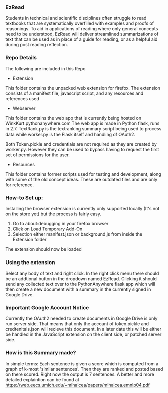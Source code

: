 ### EzRead
Students in technical and scientific disciplines often struggle to read
textbooks that are systematically overfilled with examples and proofs of reasonings. To aid in
applications of reading where only general concepts need to be understood, EzRead will
deliver streamlined summarizations of text that can be used as in place of a guide for reading, or as a helpful aid during post reading reflection.




### Repo Details
The following are included in this Repo
* Extension

This folder contains the unpacked web extension for firefox. 
The extension consists of a manifest file, javascript script, and any resources and references used

 * Webserver
 
 This folder contains the web app that is currently being hosted on  WinkKurt.pythonanywhere.com
 The web app is made in Python flask, runs in 2.7. TextRank.py is the textranking summary script being used to process 
 data while worker.py is the Flask itself and handling of OAuth2.
 
 Both Token.pickle and credentials are not required as they are created by worker.py. However they can be used to bypass having to request the first set of
 permissions for the user.
 
 * Resources
 
 This folder contains former scripts used for testing and development, 
 along with some of the old concept ideas. These are outdated files and are only for reference.
 
 
 
 ### How-to Set up:
 
 Installing the browser extension is currently only supported locally (It's not on the store yet) but 
 the process is fairly easy. 
 
 1. Go to about:debugging in your firefox browser
 2. Click on Load Temporary Add-On
 3. Selection either manifest.json or background.js from inside the Extension folder
 
 The extension should now be loaded
 
 ### Using the extension
 
 Select any body of text and right click. In the right click menu there should be an addtional button in the dropdown named EzRead.
  Clicking it should send any collected text over to the PythonAnywhere flask app which will then create a new document with a summary in the currently signed in Google Drive.
  
  ### Important Google Account Notice
  
  Currently the OAuth2 needed to create documents in Google Drive is only run server side. That means that only the
   account of token.pickle and credtenitals.json will recieve this document. In a later date this will be either  be 
   handled in the JavaScript extension on the client side, or patched server side.
   
  ### How is this Summary made?
  In simple terms: Each sentence is given a score which is computed from a graph of k-most 'similar sentences'. Then they are ranked and posted based on there scored.
  Right now the output is 7 sentences. 
  A better and more detailed explaintion can be found at <https://web.eecs.umich.edu/~mihalcea/papers/mihalcea.emnlp04.pdf>
